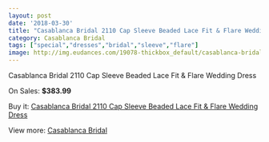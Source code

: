 ```yaml
---
layout: post
date: '2018-03-30'
title: "Casablanca Bridal 2110 Cap Sleeve Beaded Lace Fit & Flare Wedding Dress"
category: Casablanca Bridal
tags: ["special","dresses","bridal","sleeve","flare"]
image: http://img.eudances.com/19078-thickbox_default/casablanca-bridal-2110-cap-sleeve-beaded-lace-fit-flare-wedding-dress.jpg
---
```

Casablanca Bridal 2110 Cap Sleeve Beaded Lace Fit & Flare Wedding Dress

On Sales: **$383.99**
<a href="https://www.eudances.com/en/casablanca-bridal/5675-casablanca-bridal-2110-cap-sleeve-beaded-lace-fit-flare-wedding-dress.html"><amp-img layout="responsive" width="600" height="600" src="//img.eudances.com/19078-thickbox_default/casablanca-bridal-2110-cap-sleeve-beaded-lace-fit-flare-wedding-dress.jpg" alt="Casablanca Bridal 2110 Cap Sleeve Beaded Lace Fit & Flare Wedding Dress 0" /></a>
<a href="https://www.eudances.com/en/casablanca-bridal/5675-casablanca-bridal-2110-cap-sleeve-beaded-lace-fit-flare-wedding-dress.html"><amp-img layout="responsive" width="600" height="600" src="//img.eudances.com/19080-thickbox_default/casablanca-bridal-2110-cap-sleeve-beaded-lace-fit-flare-wedding-dress.jpg" alt="Casablanca Bridal 2110 Cap Sleeve Beaded Lace Fit & Flare Wedding Dress 1" /></a>
<a href="https://www.eudances.com/en/casablanca-bridal/5675-casablanca-bridal-2110-cap-sleeve-beaded-lace-fit-flare-wedding-dress.html"><amp-img layout="responsive" width="600" height="600" src="//img.eudances.com/19079-thickbox_default/casablanca-bridal-2110-cap-sleeve-beaded-lace-fit-flare-wedding-dress.jpg" alt="Casablanca Bridal 2110 Cap Sleeve Beaded Lace Fit & Flare Wedding Dress 2" /></a>

Buy it: [Casablanca Bridal 2110 Cap Sleeve Beaded Lace Fit & Flare Wedding Dress](https://www.eudances.com/en/casablanca-bridal/5675-casablanca-bridal-2110-cap-sleeve-beaded-lace-fit-flare-wedding-dress.html "Casablanca Bridal 2110 Cap Sleeve Beaded Lace Fit & Flare Wedding Dress")

View more: [Casablanca Bridal](https://www.eudances.com/en/4-casablanca-bridal "Casablanca Bridal")